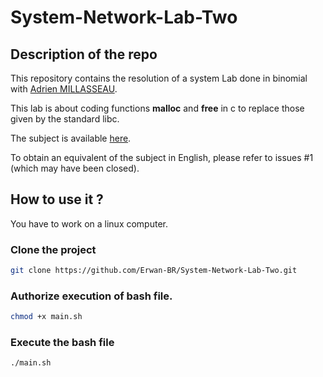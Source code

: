 # System-Network-Lab-Two

## Description of the repo

This repository contains the resolution of a system Lab done in binomial with [Adrien MILLASSEAU](https://github.com/AMillasseau).

This lab is about coding functions **malloc** and **free** in c to replace those given by the standard libc.

The subject is available [here](resources/Lab_Subject_FR.pdf).

To obtain an equivalent of the subject in English, please refer to issues #1 (which may have been closed).

## How to use it ?

You have to work on a linux computer.

### Clone the project

```bash
git clone https://github.com/Erwan-BR/System-Network-Lab-Two.git
```

### Authorize execution of bash file.

```bash
chmod +x main.sh
```

### Execute the bash file

```bash
./main.sh
```